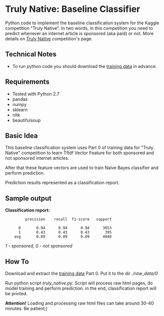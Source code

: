 # Truly Native: Baseline Classifier
Python code to implement the baseline classification system for the Kaggle competition "Truly Native". In two words, in this competition you need to predict whenever an internet article is sponsored (aka paid) or not. More details on [Truly Native](https://www.kaggle.com/c/dato-native) competition's page.

## Technical Notes
* To run python code you should download the [training data](https://www.kaggle.com/c/dato-native/data) in advance.

## Requirements

* Tested with Python 2.7
* pandas
* numpy
* sklearn
* nltk
* beautifulsoup

## Basic Idea
This baseline classification system uses Part 0 of training data for "Truly Native" competition to learn TfIdf Vector Feature for both sponsored and not sponsored internet articles.

After that these feature vectors are used to train Naive Bayes classifier and perform prediction.

Prediction results represented as a classification report.

## Sample output
**Classification report:**

             precision    recall  f1-score   support

          0       0.94      0.94      0.94      3653
          1       0.43      0.43      0.43       395
        avg       0.89      0.89      0.89      4048

*1 - sponsored, 0 - not sponsored*


## How To
Download and extract the [training data](https://www.kaggle.com/c/dato-native/data) Part 0. Put it to the dir *./raw_data/0*

Run python script *truly_native.py*. Script will process raw html pages, do model training and perform prediction. in the end, classification report will be printed. 

**Attention!** Loading and processing raw html files can take around 30-40 minutes. Be patient;)

